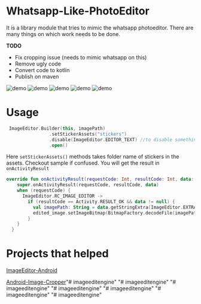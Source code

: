 # Whatsapp-Like-PhotoEditor
It is a library module that tries to mimic the whatsapp photoeditor.
There are many things on which work needs to be done.
 
 **TODO**
 * Fix cropping issue (needs to mimic whatsapp on this)
 * Remove ugly code
 * Convert code to kotlin
 * Publish on maven
 
 ![demo](https://github.com/DroidNinja/Whatsapp-Like-PhotoEditor/blob/master/screens/device-2018-05-31-164109.png?raw=true)
   ![demo](https://github.com/DroidNinja/Whatsapp-Like-PhotoEditor/blob/master/screens/device-2018-05-31-163754.png?raw=true)
   ![demo](https://github.com/DroidNinja/Whatsapp-Like-PhotoEditor/blob/master/screens/device-2018-05-31-164258.png?raw=true)
   ![demo](https://github.com/DroidNinja/Whatsapp-Like-PhotoEditor/blob/master/screens/device-2018-05-31-164411.png?raw=true)
   ![demo](https://github.com/DroidNinja/Whatsapp-Like-PhotoEditor/blob/master/screens/device-2018-05-31-164501.png?raw=true)

# Usage
```kotlin
 ImageEditor.Builder(this, imagePath)
                .setStickerAssets("stickers")
                .disable(ImageEditor.EDITOR_TEXT) //to disable something
                .open()
```

Here `setStickerAssets()` methods takes folder name of stickers in the assets. Checkout sample if confused. You will get the result in
`onActivityResult`

```kotlin
override fun onActivityResult(requestCode: Int, resultCode: Int, data: Intent?) {
    super.onActivityResult(requestCode, resultCode, data)
    when (requestCode) {
      ImageEditor.RC_IMAGE_EDITOR ->
        if (resultCode == Activity.RESULT_OK && data != null) {
          val imagePath: String = data.getStringExtra(ImageEditor.EXTRA_EDITED_PATH)
          edited_image.setImageBitmap(BitmapFactory.decodeFile(imagePath))
        }
    }
  }
```

# Projects that helped
  [ImageEditor-Android](https://github.com/siwangqishiq/ImageEditor-Android/)
  
  [Android-Image-Cropper](https://github.com/ArthurHub/Android-Image-Cropper)"# imageeditengine" 
"# imageeditengine" 
"# imageeditengine" 
"# imageeditengine" 
"# imageeditengine" 
"# imageeditengine" 
"# imageeditengine" 
